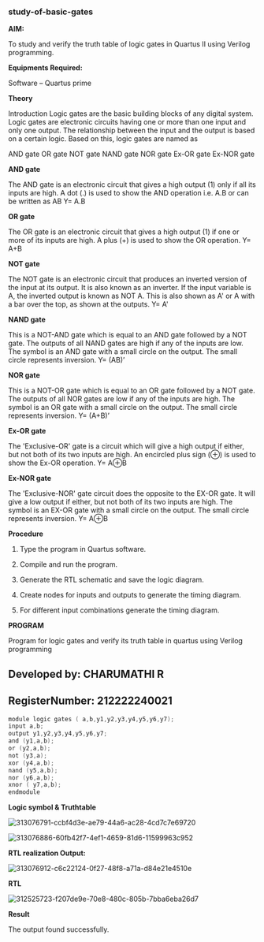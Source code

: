 ### study-of-basic-gates

**AIM:** 

To study and verify the truth table of logic gates in Quartus II using Verilog programming.

**Equipments Required:**

Software – Quartus prime 

**Theory**

Introduction Logic gates are the basic building blocks of any digital system. Logic gates are electronic circuits having one or more than one input and only one output. The relationship between the input and the output is based on a certain logic. Based on this, logic gates are named as

AND gate OR gate NOT gate NAND gate NOR gate Ex-OR gate Ex-NOR gate

**AND gate**

The AND gate is an electronic circuit that gives a high output (1) only if all its inputs are high. A dot (.) is used to show the AND operation i.e. A.B or can be written as AB
Y= A.B

**OR gate** 

The OR gate is an electronic circuit that gives a high output (1) if one or more of its inputs are high. A plus (+) is used to show the OR operation.
Y= A+B

**NOT gate**

The NOT gate is an electronic circuit that produces an inverted version of the input at its output. It is also known as an inverter. If the input variable is A, the inverted output is known as NOT A. This is also shown as A' or A with a bar over the top, as shown at the outputs.
Y= A'

**NAND gate**

This is a NOT-AND gate which is equal to an AND gate followed by a NOT gate. The outputs of all NAND gates are high if any of the inputs are low. The symbol is an AND gate with a small circle on the output. The small circle represents inversion.
Y= (AB)’

**NOR gate**

This is a NOT-OR gate which is equal to an OR gate followed by a NOT gate. The outputs of all NOR gates are low if any of the inputs are high. The symbol is an OR gate with a small circle on the output. The small circle represents inversion.
Y= (A+B)’

**Ex-OR gate**

The 'Exclusive-OR' gate is a circuit which will give a high output if either, but not both of its two inputs are high. An encircled plus sign (⊕) is used to show the Ex-OR operation.
Y= A⊕B

**Ex-NOR gate**

The 'Exclusive-NOR' gate circuit does the opposite to the EX-OR gate. It will give a low output if either, but not both of its two inputs are high. The symbol is an EX-OR gate with a small circle on the output. The small circle represents inversion.
Y= A⊕B

**Procedure** 

1.	Type the program in Quartus software.

2.	Compile and run the program.

3.	Generate the RTL schematic and save the logic diagram.

4.	Create nodes for inputs and outputs to generate the timing diagram.

5.	For different input combinations generate the timing diagram.


**PROGRAM**

Program for logic gates and verify its truth table in quartus using Verilog programming

## Developed by: CHARUMATHI R
## RegisterNumber: 212222240021

 ```C
module logic gates ( a,b,y1,y2,y3,y4,y5,y6,y7);
input a,b;
output y1,y2,y3,y4,y5,y6,y7;
and (y1,a,b);
or (y2,a,b);
not (y3,a);
xor (y4,a,b);
nand (y5,a,b);
nor (y6,a,b);
xnor ( y7,a,b);
endmodule


```
 
**Logic symbol & Truthtable**


![313076791-ccbf4d3e-ae79-44a6-ac28-4cd7c7e69720](https://github.com/charumathiramesh/study-of-basic-gates/assets/120204455/4ccaf7c4-1bbf-4dc3-9944-353327e24435)


![313076886-60fb42f7-4ef1-4659-81d6-11599963c952](https://github.com/charumathiramesh/study-of-basic-gates/assets/120204455/57d00a3a-f47a-4d93-a6cb-e50d21c7c963)



**RTL realization Output:** 


![313076912-c6c22124-0f27-48f8-a71a-d84e21e4510e](https://github.com/charumathiramesh/study-of-basic-gates/assets/120204455/34d24386-552d-4849-82c6-b730cb6e623d)

**RTL**

![312525723-f207de9e-70e8-480c-805b-7bba6eba26d7](https://github.com/charumathiramesh/study-of-basic-gates/assets/120204455/63532c0a-9548-43f9-9c0c-437ee302ced1)


**Result**


The output found successfully.

